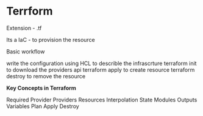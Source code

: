 # Terrform 


Extension - .tf 

Its a IaC - to provision the resource 


Basic workflow 

write the configuration using HCL to describle the infrascrture 
terraform init to download the providers api
terraform apply to create resource
terraform destroy to remove the resource 


**Key Concepts in Terraform**

Required Provider
Providers
Resources
Interpolation
State
Modules
Outputs
Variables
Plan
Apply
Destroy
